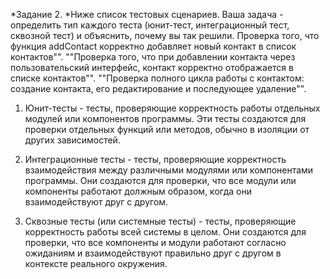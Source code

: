 *Задание 2. *Ниже список тестовых сценариев. Ваша задача - определить тип каждого теста (юнит-тест, интеграционный тест, сквозной тест) и объяснить, почему вы так решили.
Проверка того, что функция addContact корректно добавляет новый контакт в список контактов"".
""Проверка того, что при добавлении контакта через пользовательский интерфейс, контакт корректно отображается в списке контактов"".
""Проверка полного цикла работы с контактом: создание контакта, его редактирование и последующее удаление"".

1. Юнит-тесты - тесты, проверяющие корректность работы отдельных модулей или компонентов программы. Эти тесты создаются для проверки отдельных функций или методов, обычно в изоляции от других зависимостей.

2. Интеграционные тесты - тесты, проверяющие корректность взаимодействия между различными модулями или компонентами программы. Они создаются для проверки, что все модули или компоненты работают должным образом, когда они взаимодействуют друг с другом.

3. Сквозные тесты (или системные тесты) - тесты, проверяющие корректность работы всей системы в целом. Они создаются для проверки, что все компоненты и модули работают согласно ожиданиям и взаимодействуют правильно друг с другом в контексте реального окружения.